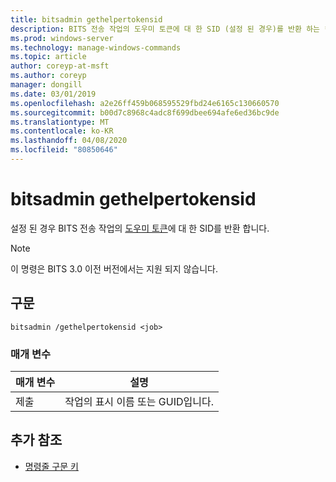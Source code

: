 ```yaml
---
title: bitsadmin gethelpertokensid
description: BITS 전송 작업의 도우미 토큰에 대 한 SID (설정 된 경우)를 반환 하는 **bitsadmin gethelpertokensid**에 대 한 Windows 명령 항목입니다.
ms.prod: windows-server
ms.technology: manage-windows-commands
ms.topic: article
author: coreyp-at-msft
ms.author: coreyp
manager: dongill
ms.date: 03/01/2019
ms.openlocfilehash: a2e26ff459b068595529fbd24e6165c130660570
ms.sourcegitcommit: b00d7c8968c4adc8f699dbee694afe6ed36bc9de
ms.translationtype: MT
ms.contentlocale: ko-KR
ms.lasthandoff: 04/08/2020
ms.locfileid: "80850646"
---
```

# <a name="bitsadmin-gethelpertokensid"></a>bitsadmin gethelpertokensid

설정 된 경우 BITS 전송 작업의 [도우미 토큰](https://docs.microsoft.com/windows/win32/bits/helper-tokens-for-bits-transfer-jobs)에 대 한 SID를 반환 합니다.

> [!NOTE]
> 이 명령은 BITS 3.0 이전 버전에서는 지원 되지 않습니다.

## <a name="syntax"></a>구문

```
bitsadmin /gethelpertokensid <job>
```

### <a name="parameters"></a>매개 변수

| 매개 변수 | 설명 |
| -------------- | -------------- |
| 제출 | 작업의 표시 이름 또는 GUID입니다. |

## <a name="additional-references"></a>추가 참조

- [명령줄 구문 키](command-line-syntax-key.md)
